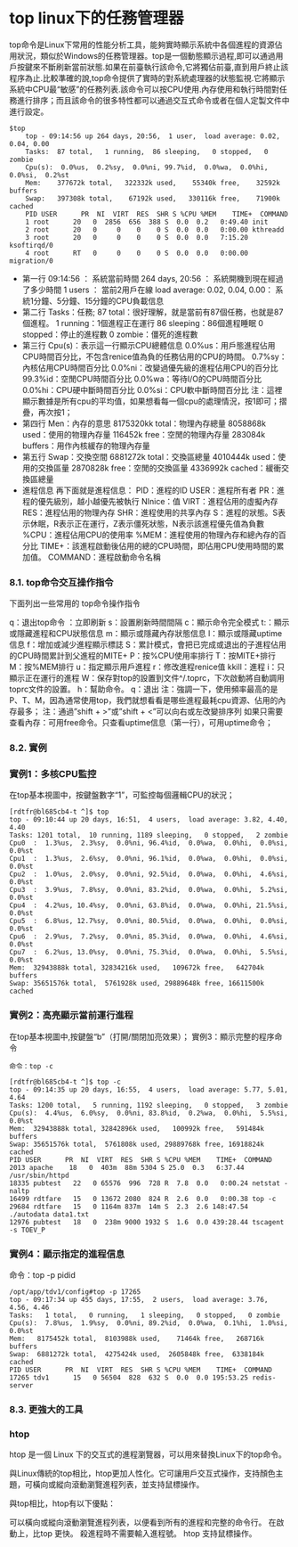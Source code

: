 # top linux下的任務管理器
top命令是Linux下常用的性能分析工具，能夠實時顯示系統中各個進程的資源佔用狀況，類似於Windows的任務管理器。top是一個動態顯示過程,即可以通過用戶按鍵來不斷刷新當前狀態.如果在前臺執行該命令,它將獨佔前臺,直到用戶終止該程序為止.比較準確的說,top命令提供了實時的對系統處理器的狀態監視.它將顯示系統中CPU最“敏感”的任務列表.該命令可以按CPU使用.內存使用和執行時間對任務進行排序；而且該命令的很多特性都可以通過交互式命令或者在個人定製文件中進行設定。
```
$top
    top - 09:14:56 up 264 days, 20:56,  1 user,  load average: 0.02, 0.04, 0.00
    Tasks:  87 total,   1 running,  86 sleeping,   0 stopped,   0 zombie
    Cpu(s):  0.0%us,  0.2%sy,  0.0%ni, 99.7%id,  0.0%wa,  0.0%hi,  0.0%si,  0.2%st
    Mem:    377672k total,   322332k used,    55340k free,    32592k buffers
    Swap:   397308k total,    67192k used,   330116k free,    71900k cached
    PID USER      PR  NI  VIRT  RES  SHR S %CPU %MEM    TIME+  COMMAND
    1 root      20   0  2856  656  388 S  0.0  0.2   0:49.40 init
    2 root      20   0     0    0    0 S  0.0  0.0   0:00.00 kthreadd
    3 root      20   0     0    0    0 S  0.0  0.0   7:15.20 ksoftirqd/0
    4 root      RT   0     0    0    0 S  0.0  0.0   0:00.00 migration/0
```

- 第一行
09:14:56 ： 系統當前時間
264 days, 20:56 ： 系統開機到現在經過了多少時間
1 users ： 當前2用戶在線
load average: 0.02, 0.04, 0.00： 系統1分鐘、5分鐘、15分鐘的CPU負載信息
- 第二行
Tasks：任務;
87 total：很好理解，就是當前有87個任務，也就是87個進程。
1 running：1個進程正在運行
86 sleeping：86個進程睡眠
0 stopped：停止的進程數
0 zombie：僵死的進程數
- 第三行
Cpu(s)：表示這一行顯示CPU總體信息
0.0%us：用戶態進程佔用CPU時間百分比，不包含renice值為負的任務佔用的CPU的時間。
0.7%sy：內核佔用CPU時間百分比
0.0%ni：改變過優先級的進程佔用CPU的百分比
99.3%id：空閒CPU時間百分比
0.0%wa：等待I/O的CPU時間百分比
0.0%hi：CPU硬中斷時間百分比
0.0%si：CPU軟中斷時間百分比
注：這裡顯示數據是所有cpu的平均值，如果想看每一個cpu的處理情況，按1即可；摺疊，再次按1；
- 第四行
Men：內存的意思
8175320kk total：物理內存總量
8058868k used：使用的物理內存量
116452k free：空閒的物理內存量
283084k buffers：用作內核緩存的物理內存量
- 第五行
Swap：交換空間
6881272k total：交換區總量
4010444k used：使用的交換區量
2870828k free：空閒的交換區量
4336992k cached：緩衝交換區總量
- 進程信息
再下面就是進程信息：
PID：進程的ID
USER：進程所有者
PR：進程的優先級別，越小越優先被執行
NInice：值
VIRT：進程佔用的虛擬內存
RES：進程佔用的物理內存
SHR：進程使用的共享內存
S：進程的狀態。S表示休眠，R表示正在運行，Z表示僵死狀態，N表示該進程優先值為負數
%CPU：進程佔用CPU的使用率
%MEM：進程使用的物理內存和總內存的百分比
TIME+：該進程啟動後佔用的總的CPU時間，即佔用CPU使用時間的累加值。
COMMAND：進程啟動命令名稱
### 8.1. top命令交互操作指令
下面列出一些常用的 top命令操作指令

q：退出top命令
<Space>：立即刷新
s：設置刷新時間間隔
c：顯示命令完全模式
t:：顯示或隱藏進程和CPU狀態信息
m：顯示或隱藏內存狀態信息
l：顯示或隱藏uptime信息
f：增加或減少進程顯示標誌
S：累計模式，會把已完成或退出的子進程佔用的CPU時間累計到父進程的MITE+
P：按%CPU使用率排行
T：按MITE+排行
M：按%MEM排行
u：指定顯示用戶進程
r：修改進程renice值
kkill：進程
i：只顯示正在運行的進程
W：保存對top的設置到文件^/.toprc，下次啟動將自動調用toprc文件的設置。
h：幫助命令。
q：退出
注：強調一下，使用頻率最高的是P、T、M，因為通常使用top，我們就想看看是哪些進程最耗cpu資源、佔用的內存最多； 注：通過”shift + >”或”shift + <”可以向右或左改變排序列 如果只需要查看內存：可用free命令。只查看uptime信息（第一行），可用uptime命令；

### 8.2. 實例
### 實例1：多核CPU監控
在top基本視圖中，按鍵盤數字“1”，可監控每個邏輯CPU的狀況；
```
[rdtfr@bl685cb4-t ^]$ top
top - 09:10:44 up 20 days, 16:51,  4 users,  load average: 3.82, 4.40, 4.40
Tasks: 1201 total,  10 running, 1189 sleeping,   0 stopped,   2 zombie
Cpu0  :  1.3%us,  2.3%sy,  0.0%ni, 96.4%id,  0.0%wa,  0.0%hi,  0.0%si,  0.0%st
Cpu1  :  1.3%us,  2.6%sy,  0.0%ni, 96.1%id,  0.0%wa,  0.0%hi,  0.0%si,  0.0%st
Cpu2  :  1.0%us,  2.0%sy,  0.0%ni, 92.5%id,  0.0%wa,  0.0%hi,  4.6%si,  0.0%st
Cpu3  :  3.9%us,  7.8%sy,  0.0%ni, 83.2%id,  0.0%wa,  0.0%hi,  5.2%si,  0.0%st
Cpu4  :  4.2%us, 10.4%sy,  0.0%ni, 63.8%id,  0.0%wa,  0.0%hi, 21.5%si,  0.0%st
Cpu5  :  6.8%us, 12.7%sy,  0.0%ni, 80.5%id,  0.0%wa,  0.0%hi,  0.0%si,  0.0%st
Cpu6  :  2.9%us,  7.2%sy,  0.0%ni, 85.3%id,  0.0%wa,  0.0%hi,  4.6%si,  0.0%st
Cpu7  :  6.2%us, 13.0%sy,  0.0%ni, 75.3%id,  0.0%wa,  0.0%hi,  5.5%si,  0.0%st
Mem:  32943888k total, 32834216k used,   109672k free,   642704k buffers
Swap: 35651576k total,  5761928k used, 29889648k free, 16611500k cached
```

### 實例2：高亮顯示當前運行進程
在top基本視圖中,按鍵盤“b”（打開/關閉加亮效果）；
實例3：顯示完整的程序命令
```
命令：top -c
```
```
[rdtfr@bl685cb4-t ^]$ top -c
top - 09:14:35 up 20 days, 16:55,  4 users,  load average: 5.77, 5.01, 4.64
Tasks: 1200 total,   5 running, 1192 sleeping,   0 stopped,   3 zombie
Cpu(s):  4.4%us,  6.0%sy,  0.0%ni, 83.8%id,  0.2%wa,  0.0%hi,  5.5%si,  0.0%st
Mem:  32943888k total, 32842896k used,   100992k free,   591484k buffers
Swap: 35651576k total,  5761808k used, 29889768k free, 16918824k cached
PID USER      PR  NI  VIRT  RES  SHR S %CPU %MEM    TIME+  COMMAND
2013 apache    18   0  403m  88m 5304 S 25.0  0.3   6:37.44 /usr/sbin/httpd
18335 pubtest   22   0 65576  996  728 R  7.8  0.0   0:00.24 netstat -naltp
16499 rdtfare   15   0 13672 2080  824 R  2.6  0.0   0:00.38 top -c
29684 rdtfare   15   0 1164m 837m  14m S  2.3  2.6 148:47.54 ./autodata data1.txt
12976 pubtest   18   0  238m 9000 1932 S  1.6  0.0 439:28.44 tscagent -s TOEV_P
```
### 實例4：顯示指定的進程信息
命令：top -p pidid
```
/opt/app/tdv1/config#top -p 17265
top - 09:17:34 up 455 days, 17:55,  2 users,  load average: 3.76, 4.56, 4.46
Tasks:   1 total,   0 running,   1 sleeping,   0 stopped,   0 zombie
Cpu(s):  7.8%us,  1.9%sy,  0.0%ni, 89.2%id,  0.0%wa,  0.1%hi,  1.0%si,  0.0%st
Mem:   8175452k total,  8103988k used,    71464k free,   268716k buffers
Swap:  6881272k total,  4275424k used,  2605848k free,  6338184k cached
PID USER      PR  NI  VIRT  RES  SHR S %CPU %MEM    TIME+  COMMAND
17265 tdv1      15   0 56504  828  632 S  0.0  0.0 195:53.25 redis-server
```

### 8.3. 更強大的工具
### htop
htop 是一個 Linux 下的交互式的進程瀏覽器，可以用來替換Linux下的top命令。

與Linux傳統的top相比，htop更加人性化。它可讓用戶交互式操作，支持顏色主題，可橫向或縱向滾動瀏覽進程列表，並支持鼠標操作。

與top相比，htop有以下優點：

可以橫向或縱向滾動瀏覽進程列表，以便看到所有的進程和完整的命令行。
在啟動上，比top 更快。
殺進程時不需要輸入進程號。
htop 支持鼠標操作。
